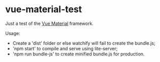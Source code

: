 # vue-material-test
Just a test of the [Vue Material](https://github.com/vuematerial/vue-material) framework.

Usage:
- Create a 'dist' folder or else watchify will fail to create the bundle.js;
- 'npm start' to compile and serve using lite-server;
- 'npm run bundle-js' to create minified bundle.js for production.
